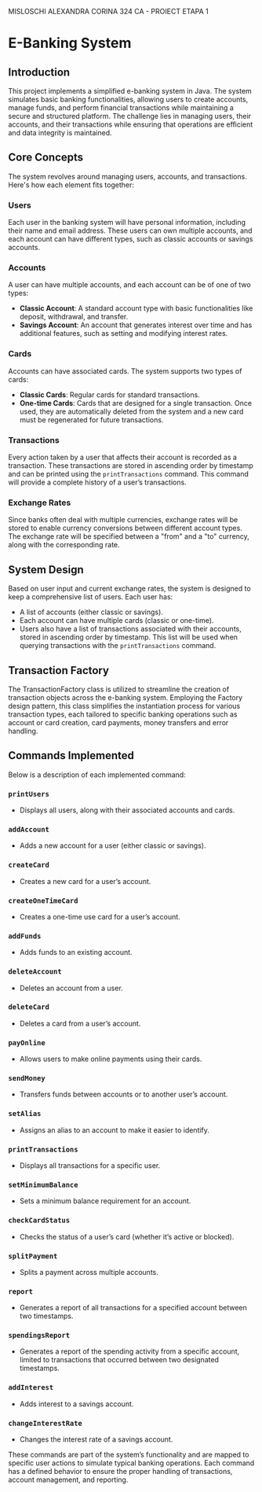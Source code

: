 MISLOSCHI ALEXANDRA CORINA 324 CA - PROIECT ETAPA 1

# E-Banking System

## Introduction

This project implements a simplified e-banking system in Java.
The system simulates basic banking functionalities, allowing users to create accounts, 
manage funds, and perform financial transactions while maintaining a secure and 
structured platform. The challenge lies in managing users, their accounts, and their
transactions while ensuring that operations are efficient and data integrity is maintained.

## Core Concepts

The system revolves around managing users, accounts, and transactions. 
Here's how each element fits together:

### Users
Each user in the banking system will have personal information, including their name and
email address. These users can own multiple accounts, and each account can have different 
types, such as classic accounts or savings accounts.

### Accounts
A user can have multiple accounts, and each account can be of one of two types:

- **Classic Account**: A standard account type with basic functionalities like deposit, 
    withdrawal, and transfer.
- **Savings Account**: An account that generates interest over time and has additional 
    features, such as setting and modifying interest rates.

### Cards
Accounts can have associated cards. The system supports two types of cards:

- **Classic Cards**: Regular cards for standard transactions.
- **One-time Cards**: Cards that are designed for a single transaction. Once used, they
    are automatically deleted from the system and a new card must be regenerated for 
    future transactions.

### Transactions
Every action taken by a user that affects their account is recorded as a transaction. 
These transactions are stored in ascending order by timestamp and can be printed 
using the `printTransactions` command. This command will provide a complete history 
of a user’s transactions.

### Exchange Rates
Since banks often deal with multiple currencies, exchange rates will be stored to
enable currency conversions between different account types. The exchange rate will 
be specified between a "from" and a "to" currency, along with the corresponding rate.

## System Design

Based on user input and current exchange rates, the system is designed to keep a 
comprehensive list of users. Each user has:

- A list of accounts (either classic or savings).
- Each account can have multiple cards (classic or one-time).
- Users also have a list of transactions associated with their accounts, stored 
in ascending order by timestamp. This list will be used when querying transactions 
with the `printTransactions` command.

## Transaction Factory

The TransactionFactory class is utilized to streamline the creation of transaction 
objects across the e-banking system. Employing the Factory design pattern, this class
simplifies the instantiation process for various transaction types, each tailored to 
specific banking operations such as account or card creation, card payments, money
transfers and error handling.

## Commands Implemented

Below is a description of each implemented command:

### `printUsers`
- Displays all users, along with their associated accounts and cards.

### `addAccount`
- Adds a new account for a user (either classic or savings).

### `createCard`
- Creates a new card for a user’s account.

### `createOneTimeCard`
- Creates a one-time use card for a user’s account.

### `addFunds`
- Adds funds to an existing account.

### `deleteAccount`
- Deletes an account from a user.

### `deleteCard`
- Deletes a card from a user’s account.

### `payOnline`
- Allows users to make online payments using their cards.

### `sendMoney`
- Transfers funds between accounts or to another user’s account.

### `setAlias`
- Assigns an alias to an account to make it easier to identify.

### `printTransactions`
- Displays all transactions for a specific user.

### `setMinimumBalance`
- Sets a minimum balance requirement for an account.

### `checkCardStatus`
- Checks the status of a user’s card (whether it’s active or blocked).

### `splitPayment`
- Splits a payment across multiple accounts.

### `report`
- Generates a report of all transactions for a specified account between two timestamps.

### `spendingsReport`
- Generates a report of the spending activity from a specific account, limited to 
transactions that occurred between two designated timestamps.

### `addInterest`
- Adds interest to a savings account.

### `changeInterestRate`
- Changes the interest rate of a savings account.

These commands are part of the system’s functionality and are mapped to specific 
user actions to simulate typical banking operations. Each command has a defined behavior 
to ensure the proper handling of transactions, account management, and reporting.
